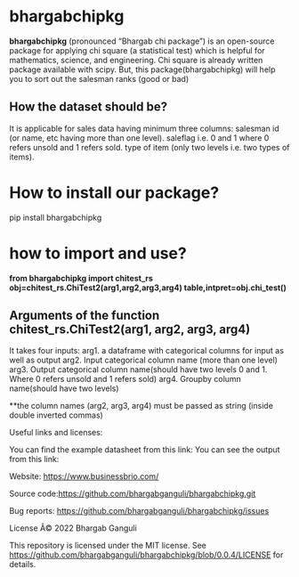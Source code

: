 # bhargabchipkg
**bhargabchipkg** (pronounced “Bhargab chi package”) is an open-source package for applying chi square (a statistical test) which is helpful for mathematics, science, and engineering. Chi square is already written package available with scipy. But, this package(bhargabchipkg) will help you to sort out the salesman ranks (good or bad)

## How the dataset should be?

It is applicable for sales data having minimum three columns:
 salesman id (or name, etc having more than one level).
 saleflag i.e. 0 and 1 where 0 refers unsold and 1 refers sold.
 type of item (only two levels i.e. two types of items).


# How to install our package?

pip install bhargabchipkg

# how to import and use?
**from bhargabchipkg import chitest_rs
obj=chitest_rs.ChiTest2(arg1,arg2,arg3,arg4)
table,intpret=obj.chi_test()**

## Arguments of the function chitest_rs.ChiTest2(arg1, arg2, arg3, arg4)

It takes four inputs:
arg1. a dataframe with categorical columns for input as well as output
arg2. Input categorical column name (more than one level)
arg3. Output categorical column name(should have two levels 0 and 1. Where 0 refers unsold and 1 refers sold)
arg4. Groupby column name(should have two levels)


**the column names (arg2, arg3, arg4) must be passed as string (inside double inverted commas)


Useful links and licenses:

You can find the example datasheet from this link:
You can see the output from this link: 

Website: https://www.businessbrio.com/

Source code:https://github.com/bhargabganguli/bhargabchipkg.git

Bug reports: https://github.com/bhargabganguli/bhargabchipkg/issues


License
Â© 2022 Bhargab Ganguli

This repository is licensed under the MIT license. 
See  https://github.com/bhargabganguli/bhargabchipkg/blob/0.0.4/LICENSE   for details.
